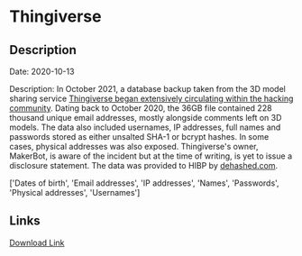 # Thingiverse

## Description

Date: 2020-10-13

Description:
In October 2021, a database backup taken from the 3D model sharing service <a href="https://www.databreachtoday.com/thingiverse-data-leak-affects-25-million-subscribers-a-17729" target="_blank" rel="noopener">Thingiverse began extensively circulating within the hacking community</a>. Dating back to October 2020, the 36GB file contained 228 thousand unique email addresses, mostly alongside comments left on 3D models. The data also included usernames, IP addresses, full names and passwords stored as either unsalted SHA-1 or bcrypt hashes. In some cases, physical addresses was also exposed. Thingiverse's owner, MakerBot, is aware of the incident but at the time of writing, is yet to issue a disclosure statement. The data was provided to HIBP by <a href="https://dehashed.com/" target="_blank" rel="noopener">dehashed.com</a>.


['Dates of birth', 'Email addresses', 'IP addresses', 'Names', 'Passwords', 'Physical addresses', 'Usernames']

## Links

[Download Link](https://link-to.net/1229997/406.1328223491589/dynamic/?r=aHR0cHM6Ly93d3cubWVkaWFmaXJlLmNvbS92aWV3L2thVWxORkkxWVJjQXNsai90aGluZ2l2ZXJzZS5jb20vZmlsZQ==)
